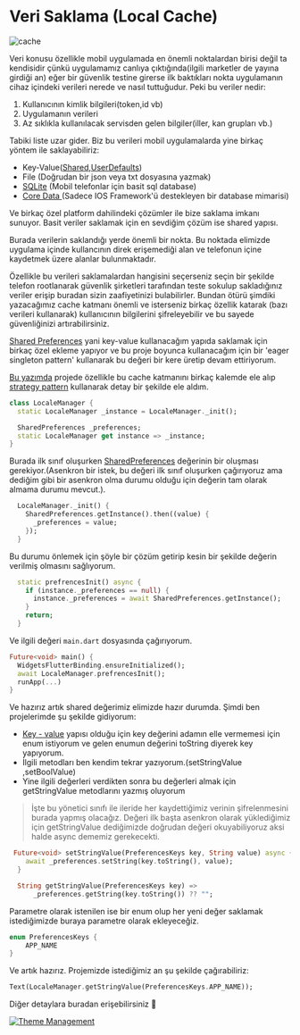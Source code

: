 # Veri Saklama (Local Cache)

![cache](../../image/drawio/folders-cache.png)

Veri konusu özellikle mobil uygulamada en önemli noktalardan birisi değil ta kendisidir çünkü uygulamamız canlıya çıktığında(ilgili marketler de yayına girdiği an) eğer bir güvenlik testine girerse ilk baktıkları nokta uygulamanın cihaz içindeki verileri nerede ve nasıl tuttuğudur. Peki bu veriler nedir:

1. Kullanıcının kimlik bilgileri(token,id vb)
2. Uygulamanın verileri
3. Az sıklıkla kullanılacak servisden gelen bilgiler(iller, kan grupları vb.)

Tabiki liste uzar gider. Biz bu verileri mobil uygulamalarda yine birkaç yöntem ile saklayabiliriz:

- Key-Value([Shared](https://developer.android.com/reference/android/content/SharedPreferences),[UserDefaults](https://developer.apple.com/documentation/foundation/userdefaults))
- File (Doğrudan bir json veya txt dosyasına yazmak)
- [SQLite](https://www.sqlite.org/index.html) (Mobil telefonlar için basit sql database)
- [Core Data ](https://developer.apple.com/documentation/coredata)(Sadece IOS Framework'ü destekleyen bir database mimarisi)

Ve birkaç özel platform dahilindeki çözümler ile bize saklama imkanı sunuyor. Basit veriler saklamak için en sevdiğim çözüm ise shared yapısı.

Burada verilerin saklandığı yerde önemli bir nokta. Bu noktada elimizde uygulama içinde kullancının direk erişemediği alan ve telefonun içine kaydetmek üzere alanlar bulunmaktadır.

 Özellikle bu verileri saklamalardan hangisini seçerseniz seçin bir şekilde telefon rootlanarak güvenlik şirketleri tarafından teste sokulup sakladığınız veriler erişip buradan sizin zaafiyetinizi bulabilirler. Bundan ötürü şimdiki yazacağımız cache katmanı önemli ve isterseniz birkaç özellik katarak (bazı verileri kullanarak) kullanıcının bilgilerini şifreleyebilir ve bu sayede güvenliğinizi artırabilirsiniz.

[Shared Preferences](https://pub.dev/packages/shared_preferences) yani key-value kullanacağım yapıda saklamak için birkaç özel ekleme yapıyor ve bu proje boyunca kullanacağım için bir 'eager singleton pattern' kullanarak bu değeri bir kere üretip devam ettiriyorum.

[Bu yazımda](https://medium.com/flutter-community/cache-manager-with-flutter-5a5db0d3a3e6) projede özellikle bu cache katmanını birkaç kalemde ele alıp [strategy pattern](https://refactoring.guru/design-patterns/strategy) kullanarak detay bir şekilde ele aldım.

```dart
class LocaleManager {
  static LocaleManager _instance = LocaleManager._init();

  SharedPreferences _preferences;
  static LocaleManager get instance => _instance;
}
```

Burada ilk sınıf oluşurken [SharedPreferences](https://www.youtube.com/watch?v=aV4eLUTPSUM) değerinin bir oluşması gerekiyor.(Asenkron bir istek, bu değeri ilk sınıf oluşurken çağırıyoruz ama dediğim gibi bir asenkron olma durumu olduğu için değerin tam olarak almama durumu mevcut.).

```dart
  LocaleManager._init() {
    SharedPreferences.getInstance().then((value) {
      _preferences = value;
    });
  }
```

Bu durumu önlemek için şöyle bir çözüm getirip kesin bir şekilde değerin verilmiş olmasını sağlıyorum.

```dart
  static prefrencesInit() async {
    if (instance._preferences == null) {
      instance._preferences = await SharedPreferences.getInstance();
    }
    return;
  }

```

Ve ilgili değeri `main.dart` dosyasında çağırıyorum.

```dart
Future<void> main() {
  WidgetsFlutterBinding.ensureInitialized();
  await LocaleManager.prefrencesInit();
  runApp(...)
}
```

Ve hazırız artık shared değerimiz elimizde hazır durumda. Şimdi ben projelerimde şu şekilde gidiyorum:

- [Key - value](https://www.youtube.com/watch?v=aV4eLUTPSUM) yapısı olduğu için key değerini adamın elle vermemesi için enum istiyorum ve gelen enumun değerini toString diyerek key yapıyorum.
- İlgili metodları ben kendim tekrar yazıyorum.(setStringValue ,setBoolValue)
- Yine ilgili değerleri verdikten sonra bu değerleri almak için getStringValue metodlarını yazmış oluyorum

> İşte bu yönetici sınıfı ile ileride her kaydettiğimiz verinin şifrelenmesini burada yapmış olacağız.
> Değeri ilk başta asenkron olarak yüklediğimiz için getStringValue dediğimizde doğrudan değeri okuyabiliyoruz aksi halde async dememiz gerekecekti.

```dart
 Future<void> setStringValue(PreferencesKeys key, String value) async {
    await _preferences.setString(key.toString(), value);
  }

  String getStringValue(PreferencesKeys key) =>
      _preferences.getString(key.toString()) ?? "";
```

Parametre olarak istenilen ise bir enum olup her yeni değer saklamak istediğimizde buraya parametre olarak ekleyeceğiz.

```dart
enum PreferencesKeys {
    APP_NAME
}
```

Ve artık hazırız. Projemizde istediğimiz an şu şekilde çağırabiliriz:

```dart
Text(LocaleManager.getStringValue(PreferencesKeys.APP_NAME));
```

Diğer detaylara buradan erişebilirsiniz 🥳

[![Theme Management](https://img.youtube.com/vi/4U8ekZJLxac/0.jpg)](https://www.youtube.com/watch?v=4U8ekZJLxac&list=PL1k5oWAuBhgV_XnhMSyu2YLZMZNGuD0Cv&index=6)
